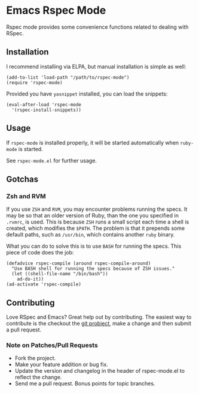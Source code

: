 # Emacs Rspec Mode
Rspec mode provides some convenience functions related to dealing with RSpec.

## Installation
I recommend installing via ELPA, but manual installation is simple as well:

    (add-to-list 'load-path "/path/to/rspec-mode")
    (require 'rspec-mode)

Provided you have `yasnippet` installed, you can load the snippets:

    (eval-after-load 'rspec-mode
      '(rspec-install-snippets))

## Usage
If `rspec-mode` is installed properly, it will be started
automatically when `ruby-mode` is started.

See `rspec-mode.el` for further usage.

## Gotchas

### Zsh and RVM
If you use `ZSH` and `RVM`, you may encounter problems running the
specs. It may be so that an older version of Ruby, than the one you
specified in `.rvmrc`, is used. This is because `ZSH` runs a small
script each time a shell is created, which modifies the `$PATH`. The
problem is that it prepends some default paths, such as `/usr/bin`,
which contains another `ruby` binary.

What you can do to solve this is to use `BASH` for running the
specs. This piece of code does the job:

    (defadvice rspec-compile (around rspec-compile-around)
      "Use BASH shell for running the specs because of ZSH issues."
      (let ((shell-file-name "/bin/bash"))
        ad-do-it))
    (ad-activate 'rspec-compile)

## Contributing

Love RSpec and Emacs? Great help out by contributing. The easiest way to contribute is the checkout the [git probject](https://github.com/pezra/rspec-mode.git), make a change and then submit a pull request.

### Note on Patches/Pull Requests

 * Fork the project.
 * Make your feature addition or bug fix.
 * Update the version and changelog in the header of rspec-mode.el to reflect the change.
 * Send me a pull request. Bonus points for topic branches.
